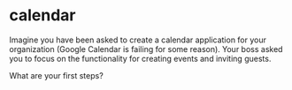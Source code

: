 # calendar
Imagine you have been asked to create a calendar application for your organization (Google Calendar is failing for some reason). Your boss asked you to focus on the functionality for creating events and inviting guests.

What are your first steps?
